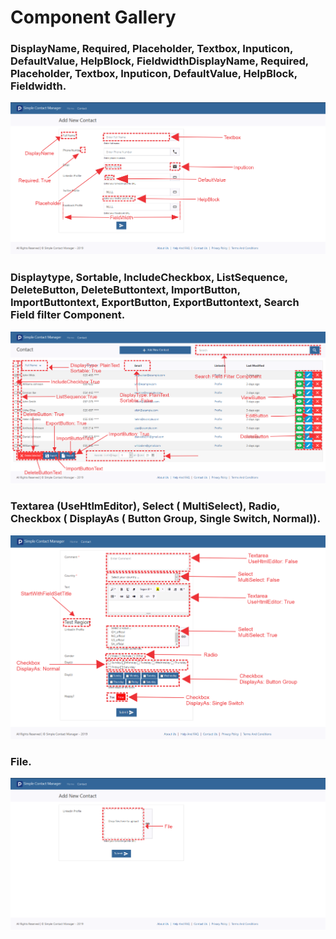 # Component Gallery

### DisplayName, Required, Placeholder, Textbox, Inputicon, DefaultValue, HelpBlock, FieldwidthDisplayName, Required, Placeholder, Textbox, Inputicon, DefaultValue, HelpBlock, Fieldwidth.

![](<../.gitbook/assets/DisplayName, Required, Placeholder, Textbox, Inputicon, DefaultValue, HelpBlock, Fieldwidth.png>)



### Displaytype, Sortable, IncludeCheckbox, ListSequence, DeleteButton, DeleteButtontext, ImportButton, ImportButtontext, ExportButton, ExportButtontext, Search Field filter Component.

![](<../.gitbook/assets/Displaytype (PlainText), Sortable (True, False), IncludeCheckbox (True), ListSequence (True), DeleteButton (True), DeleteButtontext, ImportButton (True), ImportButtontext, ExportButton (True), ExportButtontext, Search Field filter Component.png>)



### Textarea (UseHtlmEditor), Select ( MultiSelect), Radio, Checkbox ( DisplayAs ( Button Group, Single Switch, Normal)).

![](<../.gitbook/assets/Textarea (UseHtlmEditor ( True, False )), Select ( MultiSelect ( True, False)), Radio, Checkbox ( DisplayAs ( Button Group, Single Switch, Normal)).png>)



### File.

![](../.gitbook/assets/File.png)
